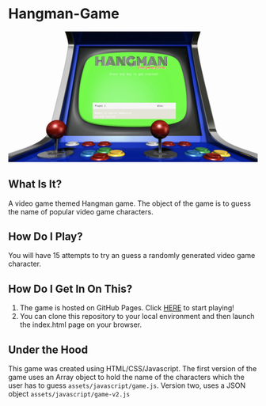 # Hangman-Game

![Hangman](assets/images/github/GameScreenshot.png)

## What Is It?
A video game themed Hangman game.  The object of the game is to guess the name of popular video game characters.

## How Do I Play?
You will have 15 attempts to try an guess a randomly generated video game character.

## How Do I Get In On This?
1. The game is hosted on GitHub Pages.  Click [HERE](https://xtiane.github.io/Hangman-Game/) to start playing!
2. You can clone this repository to your local environment and then launch the index.html page on your browser.

## Under the Hood
This game was created using HTML/CSS/Javascript.  The first version of the game uses an Array object to hold the name of the characters which the user has to guess ```assets/javascript/game.js```.  Version two, uses a JSON object ```assets/javascript/game-v2.js```
